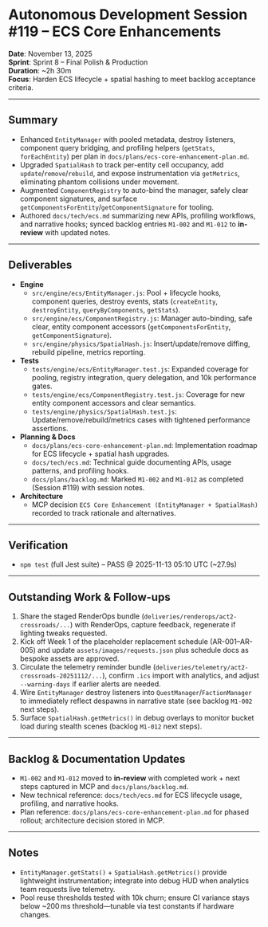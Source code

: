 # Autonomous Development Session #119 – ECS Core Enhancements

**Date**: November 13, 2025  
**Sprint**: Sprint 8 – Final Polish & Production  
**Duration**: ~2h 30m  
**Focus**: Harden ECS lifecycle + spatial hashing to meet backlog acceptance criteria.

---

## Summary
- Enhanced `EntityManager` with pooled metadata, destroy listeners, component query bridging, and profiling helpers (`getStats`, `forEachEntity`) per plan in `docs/plans/ecs-core-enhancement-plan.md`.
- Upgraded `SpatialHash` to track per-entity cell occupancy, add `update`/`remove`/`rebuild`, and expose instrumentation via `getMetrics`, eliminating phantom collisions under movement.
- Augmented `ComponentRegistry` to auto-bind the manager, safely clear component signatures, and surface `getComponentsForEntity`/`getComponentSignature` for tooling.
- Authored `docs/tech/ecs.md` summarizing new APIs, profiling workflows, and narrative hooks; synced backlog entries `M1-002` and `M1-012` to **in-review** with updated notes.

---

## Deliverables
- **Engine**  
  - `src/engine/ecs/EntityManager.js`: Pool + lifecycle hooks, component queries, destroy events, stats (`createEntity`, `destroyEntity`, `queryByComponents`, `getStats`).  
  - `src/engine/ecs/ComponentRegistry.js`: Manager auto-binding, safe clear, entity component accessors (`getComponentsForEntity`, `getComponentSignature`).  
  - `src/engine/physics/SpatialHash.js`: Insert/update/remove diffing, rebuild pipeline, metrics reporting.
- **Tests**  
  - `tests/engine/ecs/EntityManager.test.js`: Expanded coverage for pooling, registry integration, query delegation, and 10k performance gates.  
  - `tests/engine/ecs/ComponentRegistry.test.js`: Coverage for new entity component accessors and clear semantics.  
  - `tests/engine/physics/SpatialHash.test.js`: Update/remove/rebuild/metrics cases with tightened performance assertions.
- **Planning & Docs**  
  - `docs/plans/ecs-core-enhancement-plan.md`: Implementation roadmap for ECS lifecycle + spatial hash upgrades.  
  - `docs/tech/ecs.md`: Technical guide documenting APIs, usage patterns, and profiling hooks.  
  - `docs/plans/backlog.md`: Marked `M1-002` and `M1-012` as completed (Session #119) with session notes.
- **Architecture**  
  - MCP decision `ECS Core Enhancement (EntityManager + SpatialHash)` recorded to track rationale and alternatives.

---

## Verification
- `npm test` (full Jest suite) – PASS @ 2025-11-13 05:10 UTC (~27.9s)

---

## Outstanding Work & Follow-ups
1. Share the staged RenderOps bundle (`deliveries/renderops/act2-crossroads/...`) with RenderOps, capture feedback, regenerate if lighting tweaks requested.
2. Kick off Week 1 of the placeholder replacement schedule (AR-001–AR-005) and update `assets/images/requests.json` plus schedule docs as bespoke assets are approved.
3. Circulate the telemetry reminder bundle (`deliveries/telemetry/act2-crossroads-20251112/...`), confirm `.ics` import with analytics, and adjust `--warning-days` if earlier alerts are needed.
4. Wire `EntityManager` destroy listeners into `QuestManager`/`FactionManager` to immediately reflect despawns in narrative state (see backlog `M1-002` next steps).
5. Surface `SpatialHash.getMetrics()` in debug overlays to monitor bucket load during stealth scenes (backlog `M1-012` next steps).

---

## Backlog & Documentation Updates
- `M1-002` and `M1-012` moved to **in-review** with completed work + next steps captured in MCP and `docs/plans/backlog.md`.
- New technical reference: `docs/tech/ecs.md` for ECS lifecycle usage, profiling, and narrative hooks.
- Plan reference: `docs/plans/ecs-core-enhancement-plan.md` for phased rollout; architecture decision stored in MCP.

---

## Notes
- `EntityManager.getStats()` + `SpatialHash.getMetrics()` provide lightweight instrumentation; integrate into debug HUD when analytics team requests live telemetry.
- Pool reuse thresholds tested with 10k churn; ensure CI variance stays below ~200 ms threshold—tunable via test constants if hardware changes.
